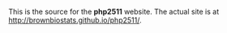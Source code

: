 This is the source for the **php2511** website.  The actual site is at http://brownbiostats.github.io/php2511/.
